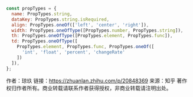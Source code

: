 ```javascript
const propTypes = {
  name: PropTypes.string,
  dataKey: PropTypes.string.isRequired,
  align: PropTypes.oneOf(['left', 'center', 'right']),
  width: PropTypes.oneOfType([PropTypes.number, PropTypes.string]),
  th: PropTypes.oneOfType([PropTypes.element, PropTypes.func]),
  td: PropTypes.oneOfType([
    PropTypes.element, PropTypes.func, PropTypes.oneOf([
      'int', 'float', 'percent', 'changeRate'
    ])
  ]),
};

```



作者：琼玖
链接：https://zhuanlan.zhihu.com/p/20848369
来源：知乎
著作权归作者所有。商业转载请联系作者获得授权，非商业转载请注明出处。